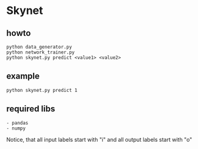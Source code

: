 # Skynet

## howto

```
python data_generator.py
python network_trainer.py
python skynet.py predict <value1> <value2>  
```

## example

```
python skynet.py predict 1  
```

## required libs

```
- pandas
- numpy
```

Notice, that all input labels start with "i" and all output labels start with "o"
